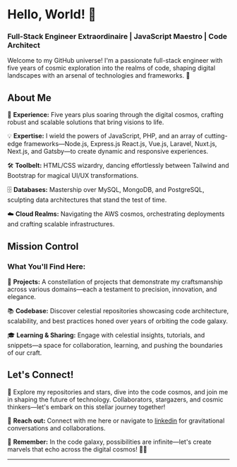 

# Hello, World! 👋

### Full-Stack Engineer Extraordinaire | JavaScript Maestro | Code Architect

Welcome to my GitHub universe! I'm a passionate full-stack engineer with five years of cosmic exploration into the realms of code, shaping digital landscapes with an arsenal of technologies and frameworks. 🚀

## About Me

🌟 **Experience:** Five years plus soaring through the digital cosmos, crafting robust and scalable solutions that bring visions to life.

💡 **Expertise:** I wield the powers of JavaScript, PHP, and an array of cutting-edge frameworks—Node.js, Express.js React.js, Vue.js, Laravel, Nuxt.js, Next.js, and Gatsby—to create dynamic and responsive experiences.

🛠️ **Toolbelt:** HTML/CSS wizardry, dancing effortlessly between Tailwind and Bootstrap for magical UI/UX transformations.

🗄️ **Databases:** Mastership over MySQL, MongoDB, and PostgreSQL, sculpting data architectures that stand the test of time.

☁️ **Cloud Realms:** Navigating the AWS cosmos, orchestrating deployments and crafting scalable infrastructures.

## Mission Control

### What You'll Find Here:

🚀 **Projects:** A constellation of projects that demonstrate my craftsmanship across various domains—each a testament to precision, innovation, and elegance.

📚 **Codebase:** Discover celestial repositories showcasing code architecture, scalability, and best practices honed over years of orbiting the code galaxy.

🎓 **Learning & Sharing:** Engage with celestial insights, tutorials, and snippets—a space for collaboration, learning, and pushing the boundaries of our craft.

## Let's Connect!

🌌 Explore my repositories and stars, dive into the code cosmos, and join me in shaping the future of technology. Collaborators, stargazers, and cosmic thinkers—let's embark on this stellar journey together!

🚀 **Reach out:** Connect with me here or navigate to [linkedin](https://linkedin.com/in/christian-onokharigho) for gravitational conversations and collaborations.

🌟 **Remember:** In the code galaxy, possibilities are infinite—let's create marvels that echo across the digital cosmos! 🌌✨

---

